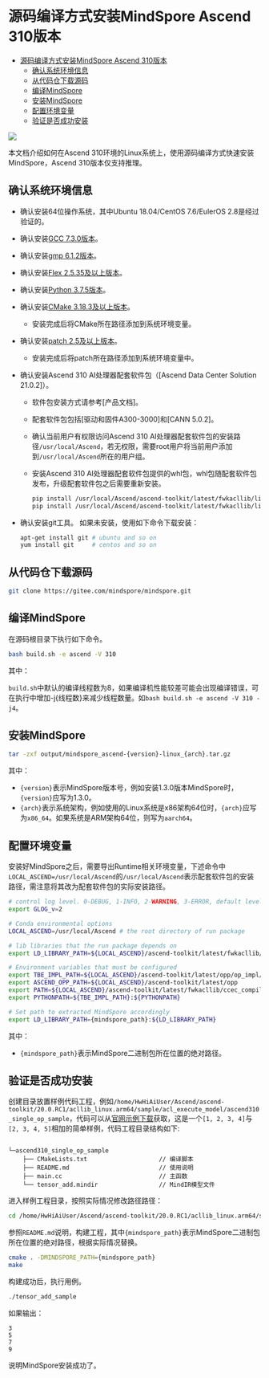 # 源码编译方式安装MindSpore Ascend 310版本

<!-- TOC -->

- [源码编译方式安装MindSpore Ascend 310版本](#源码编译方式安装mindspore-ascend-310版本)
    - [确认系统环境信息](#确认系统环境信息)
    - [从代码仓下载源码](#从代码仓下载源码)
    - [编译MindSpore](#编译mindspore)
    - [安装MindSpore](#安装mindspore)
    - [配置环境变量](#配置环境变量)
    - [验证是否成功安装](#验证是否成功安装)

<!-- /TOC -->

<a href="https://gitee.com/mindspore/docs/blob/master/install/mindspore_ascend310_install_source.md" target="_blank"><img src="https://gitee.com/mindspore/docs/raw/master/resource/_static/logo_source.png"></a>

本文档介绍如何在Ascend 310环境的Linux系统上，使用源码编译方式快速安装MindSpore，Ascend 310版本仅支持推理。

## 确认系统环境信息

- 确认安装64位操作系统，其中Ubuntu 18.04/CentOS 7.6/EulerOS 2.8是经过验证的。
- 确认安装[GCC 7.3.0版本](http://ftp.gnu.org/gnu/gcc/gcc-7.3.0/gcc-7.3.0.tar.gz)。
- 确认安装[gmp 6.1.2版本](https://gmplib.org/download/gmp/gmp-6.1.2.tar.xz)。
- 确认安装[Flex 2.5.35及以上版本](https://github.com/westes/flex/)。
- 确认安装[Python 3.7.5版本](https://www.python.org/ftp/python/3.7.5/Python-3.7.5.tgz)。
- 确认安装[CMake 3.18.3及以上版本](https://cmake.org/download/)。
    - 安装完成后将CMake所在路径添加到系统环境变量。
- 确认安装[patch 2.5及以上版本](http://ftp.gnu.org/gnu/patch/)。
    - 安装完成后将patch所在路径添加到系统环境变量中。
- 确认安装Ascend 310 AI处理器配套软件包（[Ascend Data Center Solution 21.0.2]）。
    - 软件包安装方式请参考[产品文档]。
    - 配套软件包包括[驱动和固件A300-3000]和[CANN 5.0.2]。
    - 确认当前用户有权限访问Ascend 310 AI处理器配套软件包的安装路径`/usr/local/Ascend`，若无权限，需要root用户将当前用户添加到`/usr/local/Ascend`所在的用户组。
    - 安装Ascend 310 AI处理器配套软件包提供的whl包，whl包随配套软件包发布，升级配套软件包之后需要重新安装。

        ```bash
        pip install /usr/local/Ascend/ascend-toolkit/latest/fwkacllib/lib64/topi-{version}-py3-none-any.whl
        pip install /usr/local/Ascend/ascend-toolkit/latest/fwkacllib/lib64/te-{version}-py3-none-any.whl
        ```

- 确认安装git工具。
    如果未安装，使用如下命令下载安装：

    ```bash
    apt-get install git # ubuntu and so on
    yum install git     # centos and so on
    ```

## 从代码仓下载源码

```bash
git clone https://gitee.com/mindspore/mindspore.git
```

## 编译MindSpore

在源码根目录下执行如下命令。

```bash
bash build.sh -e ascend -V 310
```

其中：

`build.sh`中默认的编译线程数为8，如果编译机性能较差可能会出现编译错误，可在执行中增加-j{线程数}来减少线程数量。如`bash build.sh -e ascend -V 310 -j4`。

## 安装MindSpore

```bash
tar -zxf output/mindspore_ascend-{version}-linux_{arch}.tar.gz
```

其中：

- `{version}`表示MindSpore版本号，例如安装1.3.0版本MindSpore时，`{version}`应写为1.3.0。
- `{arch}`表示系统架构，例如使用的Linux系统是x86架构64位时，`{arch}`应写为`x86_64`。如果系统是ARM架构64位，则写为`aarch64`。

## 配置环境变量

安装好MindSpore之后，需要导出Runtime相关环境变量，下述命令中`LOCAL_ASCEND=/usr/local/Ascend`的`/usr/local/Ascend`表示配套软件包的安装路径，需注意将其改为配套软件包的实际安装路径。

```bash
# control log level. 0-DEBUG, 1-INFO, 2-WARNING, 3-ERROR, default level is WARNING.
export GLOG_v=2

# Conda environmental options
LOCAL_ASCEND=/usr/local/Ascend # the root directory of run package

# lib libraries that the run package depends on
export LD_LIBRARY_PATH=${LOCAL_ASCEND}/ascend-toolkit/latest/fwkacllib/lib64:${LOCAL_ASCEND}/driver/lib64:${LOCAL_ASCEND}/ascend-toolkit/latest/opp/op_impl/built-in/ai_core/tbe/op_tiling:${LD_LIBRARY_PATH}

# Environment variables that must be configured
export TBE_IMPL_PATH=${LOCAL_ASCEND}/ascend-toolkit/latest/opp/op_impl/built-in/ai_core/tbe            # TBE operator implementation tool path
export ASCEND_OPP_PATH=${LOCAL_ASCEND}/ascend-toolkit/latest/opp                                       # OPP path
export PATH=${LOCAL_ASCEND}/ascend-toolkit/latest/fwkacllib/ccec_compiler/bin/:${PATH}                 # TBE operator compilation tool path
export PYTHONPATH=${TBE_IMPL_PATH}:${PYTHONPATH}                                                       # Python library that TBE implementation depends on

# Set path to extracted MindSpore accordingly
export LD_LIBRARY_PATH={mindspore_path}:${LD_LIBRARY_PATH}
```

其中：

- `{mindspore_path}`表示MindSpore二进制包所在位置的绝对路径。

## 验证是否成功安装

创建目录放置样例代码工程，例如`/home/HwHiAiUser/Ascend/ascend-toolkit/20.0.RC1/acllib_linux.arm64/sample/acl_execute_model/ascend310_single_op_sample`，代码可以从[官网示例下载](https://obs.dualstack.cn-north-4.myhuaweicloud.com/mindspore-website/sample_resources/ascend310_single_op_sample.zip)获取，这是一个`[1, 2, 3, 4]`与`[2, 3, 4, 5]`相加的简单样例，代码工程目录结构如下:

```text

└─ascend310_single_op_sample
    ├── CMakeLists.txt                    // 编译脚本
    ├── README.md                         // 使用说明
    ├── main.cc                           // 主函数
    └── tensor_add.mindir                 // MindIR模型文件
```

进入样例工程目录，按照实际情况修改路径路径：

```bash
cd /home/HwHiAiUser/Ascend/ascend-toolkit/20.0.RC1/acllib_linux.arm64/sample/acl_execute_model/ascend310_single_op_sample
```

参照`README.md`说明，构建工程，其中`{mindspore_path}`表示MindSpore二进制包所在位置的绝对路径，根据实际情况替换。

```bash
cmake . -DMINDSPORE_PATH={mindspore_path}
make
```

构建成功后，执行用例。

```bash
./tensor_add_sample
```

如果输出：

```text
3
5
7
9
```

说明MindSpore安装成功了。
